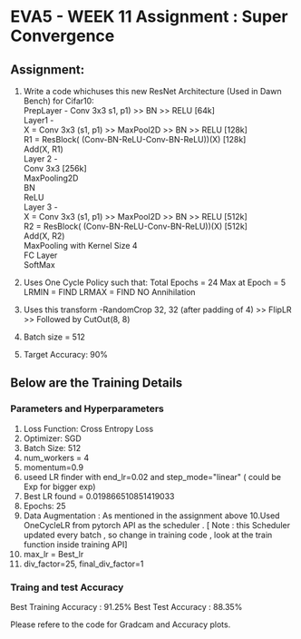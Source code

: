 # EVA5 - WEEK 11 Assignment : Super Convergence #

## Assignment: ##
1. Write a code whichuses this new ResNet Architecture (Used in Dawn Bench) for Cifar10:
<br/>	PrepLayer - Conv 3x3 s1, p1) >> BN >> RELU [64k]
<br/>	Layer1 -
<br />		X = Conv 3x3 (s1, p1) >> MaxPool2D >> BN >> RELU [128k]
<br />		R1 = ResBlock( (Conv-BN-ReLU-Conv-BN-ReLU))(X) [128k] 
<br/>	    Add(X, R1)
<br/>	Layer 2 -
<br/>		Conv 3x3 [256k]
<br/>		MaxPooling2D
<br/>		BN
<br/>		ReLU
<br/>	Layer 3 -
<br/>		X = Conv 3x3 (s1, p1) >> MaxPool2D >> BN >> RELU [512k]
<br/>		R2 = ResBlock( (Conv-BN-ReLU-Conv-BN-ReLU))(X) [512k]
<br/>		Add(X, R2)
<br/>	MaxPooling with Kernel Size 4
<br/>	FC Layer 
<br/>	SoftMax 

2. Uses One Cycle Policy such that:
	Total Epochs = 24
	Max at Epoch = 5
	LRMIN = FIND
	LRMAX = FIND
	NO Annihilation

3. Uses this transform -RandomCrop 32, 32 (after padding of 4) >> FlipLR >> Followed by CutOut(8, 8)
4. Batch size = 512
5. Target Accuracy: 90%

## Below are the Training Details  ##
### Parameters and Hyperparameters ###
1. Loss Function: Cross Entropy Loss 
2. Optimizer: SGD
3. Batch Size: 512
4. num_workers = 4 
4. momentum=0.9
5. useed LR finder with end_lr=0.02 and step_mode="linear" ( could be Exp for bigger exp)
6. Best LR found  = 0.019866510851419033
7. Epochs: 25
9. Data Augmentation : As mentioned in the assignment above
10.Used OneCycleLR from pytorch API as the scheduler . [ Note : this Scheduler updated every batch , so change in training code , look at the train function inside training API]
11. max_lr = Best_lr
12. div_factor=25, final_div_factor=1


### Traing and test Accuracy 
Best Training Accuracy : 91.25%
Best Test Accuracy : 88.35%

Please refere to the code for Gradcam and Accuracy plots. 




